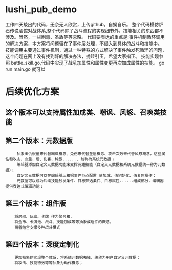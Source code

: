 # lushi_pub_demo
工作四天敲出的代码，无奈无人欣赏，上传github，自娱自乐。
整个代码模仿炉石传说酒馆对战体系,整个代码除了战斗流程的实现细节外，技能相关的东西都不涉及。当然，一些剧毒、圣盾等等忽略。
代码要表达的重点是:事件机制循环调用的解决方案，本方案将问题留在了事件层处理，不侵入到具体的战斗和技能中。
技能调用主要通过事件机制，通过一种特殊的方式解决了事件触发死循环的问题，这个问题在网上没有找到好的解决办法，抛砖引玉，希望大家指正。
技能实现参照 battle_skill.go,代码中实现了战吼加属性和属性变更再次加成属性的技能。
go run main.go 就可以

# 后续优化方案
 ## 这个版本可以支持属性加成类、嘲讽、风怒、召唤类技能
 ## 第二个版本：元数据版
         抽象出仇恨值来代替嘲讽概念、免伤来代替圣盾概念、攻击次数来代替风怒概念，这些属性和攻击、血量、盾、伤害、种族......, 统称为系统元数据；
         编辑器添加自定义元数据功能来支撑英雄技能（自定义元数据和系统元数据统一称为元数据）；
         自定义元数据可以在编辑器上根据事件节点配置 值加成、值初始化、值复原操作；
         元数据可以成为后续技能触发条件、目标筛选条件、目标属性......组成部分，编辑器提供表达式编辑功能；
 ## 第三个版本：组件版
        将房间、玩家、卡牌 作为聚合根，
        将金币、卡牌池、战斗、技能加成等等抽象成组件的概念，
        两者结合支撑多种战斗模式
 ## 第四个版本：深度定制化
        更加抽象的实现整个体系，将系统元数据去掉，统称为用户自定义元数据；
        将攻击、技能特效等等抽象为动作概念；
        
        
        
